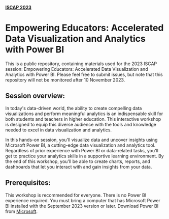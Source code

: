 **[ISCAP 2023](https://iscap.us/proceedings/2023/)**

# Empowering Educators: Accelerated Data Visualization and Analytics with Power BI

This is a public repository, containing materials used for the 2023 ISCAP session: Empowering Educators: Accelerated Data Visualization and Analytics with Power BI. Please feel free to submit issues, but note that this repository will not be monitored after 10 November 2023.

## Session overview: 

In today's data-driven world, the ability to create compelling data visualizations and perform meaningful analytics is an indispensable skill for both students and teachers in higher education. This interactive workshop is designed to equip this diverse audience with the tools and knowledge needed to excel in data visualization and analytics.

In this hands-on session, you'll visualize data and uncover insights using Microsoft Power BI, a cutting-edge data visualization and analytics tool. Regardless of prior experience with Power BI or data-related tasks, you'll get to practice your analytics skills in a supportive learning environment. By the end of this workshop, you'll be able to create charts, reports, and dashboards that let you interact with and gain insights from your data.

## Prerequisites: 

This workshop is recommended for everyone. There is no Power BI experience required. You must bring a computer that has Microsoft Power BI installed with the September 2023 version or later. Download Power BI from [Microsoft](https://powerbi.microsoft.com/en-us/downloads/).
